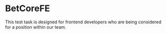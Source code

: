 # BetCoreFE
This test task is designed for frontend developers who are being considered for a position within our team. 
